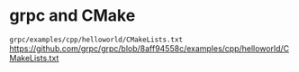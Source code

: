 
# grpc and CMake

`grpc/examples/cpp/helloworld/CMakeLists.txt` https://github.com/grpc/grpc/blob/8aff94558c/examples/cpp/helloworld/CMakeLists.txt
